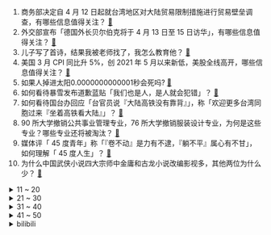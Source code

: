 1. 商务部决定自 4 月 12 日起就台湾地区对大陆贸易限制措施进行贸易壁垒调查，有哪些信息值得关注？ [:link:](https://www.zhihu.com/question/595122408)
2. 外交部宣布「德国外长贝尔伯克将于 4 月 13 日至 15 日访华」，有哪些信息值得关注？ [:link:](https://www.zhihu.com/question/595144056)
3. 儿子写了首诗，结果我被老师找了，我怎么教育他？ [:link:](https://www.zhihu.com/question/594197242)
4. 美国 3 月 CPI 同比升 5%，创 2021 年 5 月以来新低，美股全线高开，哪些信息值得关注？ [:link:](https://www.zhihu.com/question/595234226)
5. 如果人掉进太阳0.0000000000001秒会死吗? [:link:](https://www.zhihu.com/question/594059700)
6. 如何看待暴雪发布道歉蓝贴「我们也是人，是人就会犯错」？ [:link:](https://www.zhihu.com/question/595162206)
7. 如何看待国台办回应「台官员说『大陆高铁没有靠背』」，称「欢迎更多台湾同胞过来『坐着高铁看大陆』」？ [:link:](https://www.zhihu.com/question/595099815)
8. 90 所大学撤销公共事业管理专业，76 所大学撤销服装设计专业，为何是这些专业？哪些专业还将被淘汰？ [:link:](https://www.zhihu.com/question/595242187)
9. 媒体评「 45 度青年」称「『卷不动』是力有不逮，『躺不平』属心有不甘」，如何理解「 45 度人生」？ [:link:](https://www.zhihu.com/question/595142246)
10. 为什么中国武侠小说四大宗师中金庸和古龙小说改编影视多，其他两位为什么少？ [:link:](https://www.zhihu.com/question/594296509)
<details>
<summary>11 ~ 20</summary>

11. 新版预防新型冠状病毒感染公众佩戴口罩指引发布，有哪些信息值得关注？ [:link:](https://www.zhihu.com/question/595176717)
12. 女子出现疯狂购物确诊帕金森病，如何从医学角度解读该情况？ [:link:](https://www.zhihu.com/question/595131213)
13. 西周分封800诸侯国，最小的诸侯国有多小？ [:link:](https://www.zhihu.com/question/527888692)
14. 如果“雷公、电母”和“托尔”干起架了会是什么场面？ [:link:](https://www.zhihu.com/question/591906296)
15. 如何评价 LPL 十大选手官方定妆照？ [:link:](https://www.zhihu.com/question/595137858)
16. 极氪第三款车型正式命名为「极氪 X」 ，如何评价这款车？ [:link:](https://www.zhihu.com/question/581956274)
17. 内心强大的人都有什么表现？ [:link:](https://www.zhihu.com/question/355778275)
18. 消息称英伟达 RTX 4070 桌面显卡国行定价 4799 元起，如何评价该款产品？ [:link:](https://www.zhihu.com/question/593491565)
19. 如果你来讲《高等代数》课程，你会如何设计？ [:link:](https://www.zhihu.com/question/450109542)
20. 如何评价4月12日正式发布的RTX 4070显卡，有哪些亮点？是否值得入手？ [:link:](https://www.zhihu.com/question/595238930)
</details>
<details>
<summary>21 ~ 30</summary>

21. 如果你当上了《原神》的策划，你上任会做些什么？ [:link:](https://www.zhihu.com/question/552600800)
22. 饺子馅怎么样调更加美味？ [:link:](https://www.zhihu.com/question/566336595)
23. 既然linux是基于unix的操作系统，那为什么unix收费而linux能免费? [:link:](https://www.zhihu.com/question/594841776)
24. 如何评价游戏《原神》中卡维的角色塑造？ [:link:](https://www.zhihu.com/question/582338289)
25. 有没有一种可能，贾母不是真对林黛玉好，是为了吃绝户？ [:link:](https://www.zhihu.com/question/579928749)
26. 为什么说王昭君才是真正意义上的《王者荣耀》完美法师？ [:link:](https://www.zhihu.com/question/593421387)
27. 如何评价动画《鬼灭之刃 锻刀村篇》第 1 集，有哪些值得讨论的剧情或小细节？ [:link:](https://www.zhihu.com/question/594744010)
28. 电视剧《甄嬛传》中的敬妃为什么活到了最后？ [:link:](https://www.zhihu.com/question/574763011)
29. 专家称「子女是长周期的耐用消费品」「建议有实力有担当的人多生孩子」，如何看待这个说法? [:link:](https://www.zhihu.com/question/595089411)
30. 晁盖是被宋江谋杀的吗？ [:link:](https://www.zhihu.com/question/585910686)
</details>
<details>
<summary>31 ~ 40</summary>

31. 教育部等五部门发文，到 2025 年调整高校 20% 左右学科专业，高校应该如何做？哪些专业会火？ [:link:](https://www.zhihu.com/question/595119156)
32. 巴西总统卢拉访华首站由北京改为上海，原因几何？还有哪些信息值得关注？ [:link:](https://www.zhihu.com/question/595088615)
33. 仅 1 成多人拒绝下班秒回工作，如何看待此事？你下班后还会回消息吗？ [:link:](https://www.zhihu.com/question/594938413)
34. 特朗普表态「就算定罪也不退出大选」，目前特朗普的支持率如何？「封口费」事件是否对他竞选带来影响？ [:link:](https://www.zhihu.com/question/595100347)
35. 菲律宾总统称新增 4 处美军基地只求自保，不会被用于进攻行动，对此如何评价？释放了哪些信息？ [:link:](https://www.zhihu.com/question/594885636)
36. 型月（Type-Moon）是因为什么火的？ [:link:](https://www.zhihu.com/question/594703137)
37. 如何评价《长月烬明》第 15-17 集？其中有哪些值得关注的剧情点？ [:link:](https://www.zhihu.com/question/594967247)
38. 4 月 12 日沪指震荡反弹涨 0.41%，两市成交金额连续 7 日突破万亿，如何看待今日行情？ [:link:](https://www.zhihu.com/question/595108126)
39. 荣耀Magic5系列实际使用体验怎么样？值得购买吗？ [:link:](https://www.zhihu.com/question/588022128)
40. 旅途中的哪些画面，让你联想到了「山寺桃花始盛开」？ [:link:](https://www.zhihu.com/question/592203806)
</details>
<details>
<summary>41 ~ 50</summary>

41. 哪一款男士洗发水，是你无限回购的？ [:link:](https://www.zhihu.com/question/589494011)
42. 有哪些适合单身上班族的电饭煲推荐？ [:link:](https://www.zhihu.com/question/591071404)
43. 如果你可以回到过去任何时期，你想去哪里？ [:link:](https://www.zhihu.com/question/594896520)
44. 为什么现在的珠宝多用18K金？18K金值不值得购买？ [:link:](https://www.zhihu.com/question/590306193)
45. 一个人逛街、旅游，很奇怪吗？ [:link:](https://www.zhihu.com/question/594335047)
46. 购买新车时，你会考虑购车的哪些因素，其中哪一项最重要？ [:link:](https://www.zhihu.com/question/593122351)
47. 如何评价史蒂文元、黄阿丽主演的 Netflix 剧集《怒呛人生》？ [:link:](https://www.zhihu.com/question/590731536)
48. 做菜不太喜欢用手剁肉，哪款绞肉机比较好用？ [:link:](https://www.zhihu.com/question/591071829)
49. 8K显示能给我们带来怎样的改变，首款8K激光电视LX的发布会成为显示新趋势吗？ [:link:](https://www.zhihu.com/question/594750688)
50. 有没有能让家居清洁更省时省力的洗地机推荐？ [:link:](https://www.zhihu.com/question/591687681)
</details><details>
<summary>bilibili</summary>

1. 当外地人误入陕西碳水大集，这场面，直接傻眼了… [:link:](//www.bilibili.com/video/BV1vh411M7wU)
2. 你为什么总是觉得无聊？ [:link:](//www.bilibili.com/video/BV1RM4y117yB)
3. 老师听完我的课前演讲，都疯了 [:link:](//www.bilibili.com/video/BV1cv4y1H7c3)
4. 《崩坏：星穹铁道》姬子角色PV——「追星星的人」 [:link:](//www.bilibili.com/video/BV1tT411W7T9)
5. 小朋友们好，我是演员孙彦军，我来B站了～ [:link:](//www.bilibili.com/video/BV1Jh411M7Uj)
6. 【YOASOBI/中日歌词/正式完整版】「我推的孩子」OP主题曲「アイドル/偶像」 [:link:](//www.bilibili.com/video/BV1H24y1w7B6)
7. 《原神》EP - 如风如露之思 [:link:](//www.bilibili.com/video/BV1wm4y1m7DC)
8. 捡到的狗子，怎么越养越不对劲儿… [:link:](//www.bilibili.com/video/BV1Ba4y1T7ZN)
9. “蒙哥马利”为啥会被苏军解救？【硬核狠人51】 [:link:](//www.bilibili.com/video/BV1Xo4y1n7yT)
10. 你画你的我猜我的（4） [:link:](//www.bilibili.com/video/BV1Um4y1B724)
<details>
<summary>11 ~ 20</summary>

11. 我的“没用”脚踏，真的帮到人了！ [:link:](//www.bilibili.com/video/BV1QL41127Pm)
12. 踏遍千山万水也要找到你#挑战#踏遍千山万水也要找到你 [:link:](//www.bilibili.com/video/BV1mh411g7o9)
13. “听说了吗？她被皇帝远嫁重洋！！！” [:link:](//www.bilibili.com/video/BV1Ss4y1m7RJ)
14. 为了测试青海湖电池加持的荣耀Magic5系列手机，我用四天时间骑行360公里环青海湖 [:link:](//www.bilibili.com/video/BV1iv4y1H7aM)
15. IVE最新回归曲I AM MV公开 [:link:](//www.bilibili.com/video/BV19k4y1v7ew)
16. “这个动作是 免 费 的哈～” [:link:](//www.bilibili.com/video/BV1754y1F7Ab)
17. 终于上岸了！ [:link:](//www.bilibili.com/video/BV11k4y1Y77L)
18. 【第五人格-五周年全角色群像曲】-故园萦梦 [:link:](//www.bilibili.com/video/BV1hj411c7Lm)
19. 谁来了？ [:link:](//www.bilibili.com/video/BV15m4y1m76P)
20. 探秘全世界最贵超市！1000元能买什么？到底有多贵？ [:link:](//www.bilibili.com/video/BV1524y1L7KW)
</details>
<details>
<summary>21 ~ 30</summary>

21. 【烂活电竞44】  这星球不停自转，到四强就结束~啦啦啦 [:link:](//www.bilibili.com/video/BV1qN411w7Ui)
22. 【医学博士】你每天这样吃饭，简直是在慢性自杀！I 胃病自救指南 [:link:](//www.bilibili.com/video/BV1VM411N7qc)
23. 山东淄博一座让我不得不佩服的城市！山东烧烤看淄博！淄博消费更是绝！靠谱！ [:link:](//www.bilibili.com/video/BV1dT411p7Kd)
24. 2.1秒破百！在中国能买到最快的车 [:link:](//www.bilibili.com/video/BV1ZX4y167ST)
25. 一口气看完2023德剧《种群》 [:link:](//www.bilibili.com/video/BV1Xc411H7WV)
26. 黑边=电影感？被观众们忽略的电影画幅，是如何讲故事的？ [:link:](//www.bilibili.com/video/BV1AM411K7r2)
27. 「2023音律联觉」 & 「明日方舟嘉年华」线下重启正式情报公开！ [:link:](//www.bilibili.com/video/BV1jX4y1r76s)
28. 自从转到精神病科，精神好多了！ [:link:](//www.bilibili.com/video/BV1rv4y1H7tT)
29. 这个世界不该这样，但又偏偏是我让他成为了这样 [:link:](//www.bilibili.com/video/BV1sa4y1T7kD)
30. 你过十八岁生日这天才发现，这世界上只有你是人类 [:link:](//www.bilibili.com/video/BV1m84y1T7jV)
</details>
<details>
<summary>31 ~ 40</summary>

31. 首次挑战活章鱼！排名第一的韩国料理99元自助无限吃？【为毛这么鼎ep03-济州食堂】 [:link:](//www.bilibili.com/video/BV1PN411w7oS)
32. 冷萃椰油，梨花扣脂香。天然蚕丝入皂，复刻古色古香。 [:link:](//www.bilibili.com/video/BV14j411c7MM)
33. 新疆.烤全羊 厨子探店¥？？？ [:link:](//www.bilibili.com/video/BV1cg4y1u7i8)
34. 这个山歌对唱是什么水平？ [:link:](//www.bilibili.com/video/BV1Yo4y1n76A)
35. 《 德国品牌，闪击污渍 》 [:link:](//www.bilibili.com/video/BV1Eo4y1n7t6)
36. 该片获得第32届中国电影金鸡奖四项提名，78岁老人第一次拍电影就成为“中国年龄最大的影帝”这才是新时代需要的电影！！！ [:link:](//www.bilibili.com/video/BV1yV4y1f7fr)
37. 卷死官方系列——草神单曲《须弥》 [:link:](//www.bilibili.com/video/BV1nh411M7S3)
38. 祝贺我的朋友在美食领域成功进修！ [:link:](//www.bilibili.com/video/BV1kg4y1u7Jf)
39. 纸嫁衣 | 郑家大宅风情庭院，4月28日等你来！ [:link:](//www.bilibili.com/video/BV11h411M7mJ)
40. 喝，长大了 [:link:](//www.bilibili.com/video/BV1Um4y1B761)
</details>
<details>
<summary>41 ~ 50</summary>

41. 超豪华中式全素宴让芬兰肉食家族全家疯狂！十二道菜眼花缭乱撑晕在现场！莴笋蒜苔初体验笑翻天！ [:link:](//www.bilibili.com/video/BV1Lv4y1H7qA)
42. 关于我的副驾有一只神里绫华 [:link:](//www.bilibili.com/video/BV1Ws4y1K7Hw)
43. 【基德】人变成丧尸，到底什么感觉？ [:link:](//www.bilibili.com/video/BV1Xc411H7nt)
44. 狂 飙 大 学 版 [:link:](//www.bilibili.com/video/BV1EL411U7yA)
45. 她真是又可怜又可爱～竟然还那么懂事～ [:link:](//www.bilibili.com/video/BV16M4y117H1)
46. 【原神须弥一条龙全收集】须弥3.6荒石苍漠/浮罗囿(更新中)宝箱+神瞳+摩拉堆+净光翎/精准分类，路线规划/草之印获取途径/探索度/原神3.6 [:link:](//www.bilibili.com/video/BV1P24y1A7J4)
47. “师傅你是做什么工作的？”“做思想工作的 [:link:](//www.bilibili.com/video/BV1ug4y137z2)
48. 【EXO】接下来会更加努力的!🥰 | Cartier X W Korea Photoshoot Behind [:link:](//www.bilibili.com/video/BV1ST411W7b3)
49. 【1260部动漫】究竟是什么样的人，才会喜欢二次元？ [:link:](//www.bilibili.com/video/BV1x24y1w74D)
50. 这个忍者明明超强却过分慎重！！！【三】 [:link:](//www.bilibili.com/video/BV1yk4y1Y7PQ)
</details>
<details>
<summary>51 ~ 60</summary>

51. 云辇这一跳，跃过的是西方列强 [:link:](//www.bilibili.com/video/BV1PX4y1r7tj)
52. 亮剑，但是全女声配音 [:link:](//www.bilibili.com/video/BV1Va4y1N78J)
53. “长大后发现，金龟子这段央视采访说的全是真的！！” [:link:](//www.bilibili.com/video/BV1Pv4y1H7Y4)
54. 我的鲁菜学习日记：对一道菜细节的把控和坚守，便是传承的意义 [:link:](//www.bilibili.com/video/BV1Y84y1T7en)
55. 来自海南的黑色主题 [:link:](//www.bilibili.com/video/BV1KX4y1r7QZ)
56. 世界名曲+世界名运镜灯光=？ [:link:](//www.bilibili.com/video/BV1Ra4y1K7Wn)
57. “我会等枯树生出芽 开出新的花…”温柔治愈女声翻唱《我会等》 [:link:](//www.bilibili.com/video/BV1ig4y1g72e)
58. 如果回到过去，你最不想做什么 [:link:](//www.bilibili.com/video/BV14N411w7j5)
59. 梅香如故/竹笛版“有你是我的福气” [:link:](//www.bilibili.com/video/BV1jN411P7C8)
60. “在肚中相逢” [:link:](//www.bilibili.com/video/BV1WN411w7Gh)
</details>
<details>
<summary>61 ~ 70</summary>

61. 三英战黛玉 [:link:](//www.bilibili.com/video/BV1rm4y1B7H8)
62. Boba的拉布拉多之魂觉醒了于是有了这首《拉布拉猪序曲》 [:link:](//www.bilibili.com/video/BV1uc411s7kH)
63. 颜值即正义！《美丽的逆贼》四川方言版 [:link:](//www.bilibili.com/video/BV1f84y1T75M)
64. 注意隐藏在身边的伪人！伪人闯入家里了！曼德拉记录！ [:link:](//www.bilibili.com/video/BV18s4y1m7mj)
65. 猪的哪个部位适合做什么菜，一个视频讲清楚 [:link:](//www.bilibili.com/video/BV1Rh411g72w)
66. 上岸了，该兑现诺言了--《In the shadow of the sun》 [:link:](//www.bilibili.com/video/BV1DL41127ps)
67. 吃上一口海胆饺！所有烦恼都逃跑！ [:link:](//www.bilibili.com/video/BV1AN411w7pL)
68. 这么穿芭蕾风不是美学，是丑学｜163cm55kg 全网最详细芭蕾穿搭指南 [:link:](//www.bilibili.com/video/BV1as4y1m7dk)
69. 成本个位数 轻松在家解锁早餐店同款炸糖糕 [:link:](//www.bilibili.com/video/BV1Zv4y1n7Fs)
70. 这玩意也能叫汉堡？ [:link:](//www.bilibili.com/video/BV19h411g7sY)
</details>
<details>
<summary>71 ~ 80</summary>

71. 最离谱的4399小游戏！虫族为繁衍后代强行与人类融合 [:link:](//www.bilibili.com/video/BV1XX4y167cn)
72. 当寝室里那位什么都处理的大爹回家后 [:link:](//www.bilibili.com/video/BV1Ls4y1K7zd)
73. 国服第一吸血鬼：这就是上单狮子吗！？ [:link:](//www.bilibili.com/video/BV1th411M7gc)
74. 与客户建立沟通，是一门非常重要的工作。 [:link:](//www.bilibili.com/video/BV1Bm4y1B7gL)
75. 毕业照一直被忽略的细节，一看就会！【初中到大学】 [:link:](//www.bilibili.com/video/BV1LN411P7nJ)
76. 【鱼骨解构法】N刷《红楼梦》-Betty阅读方法13 [:link:](//www.bilibili.com/video/BV1G54y1F7rb)
77. 我的世界：全自动小鱼塔，这才是顶级压榨 [:link:](//www.bilibili.com/video/BV1Wh411M7cb)
78. 【原神】3.6沙漠 世界任务解谜合集（持续更新中） [:link:](//www.bilibili.com/video/BV1B54y1F7jN)
79. 这个问题很难咩 [:link:](//www.bilibili.com/video/BV1C84y1T7Co)
80. 谁人给我曹操打的电话 [:link:](//www.bilibili.com/video/BV1yM411T7C2)
</details>
<details>
<summary>81 ~ 90</summary>

81. 衣服就要这么试，你学会了吗？ [:link:](//www.bilibili.com/video/BV1oL411U73e)
82. 酱 紫 转 场 ？ [:link:](//www.bilibili.com/video/BV1YT411x7um)
83. 老师们的运气都特别好… [:link:](//www.bilibili.com/video/BV1za4y1T7vr)
84. 《 守 着 金 山 要 饭 吃 》布景篇 [:link:](//www.bilibili.com/video/BV1ta4y1T761)
85. 99%的外地人不知道！地方奇葩特色！ [:link:](//www.bilibili.com/video/BV15M411N7EM)
86. 把老丁的工具全拿给师傅用了一遍 [:link:](//www.bilibili.com/video/BV1iM4y117H7)
87. 《小川同学不堕落了》 [:link:](//www.bilibili.com/video/BV1hT411W7w1)
88. 上海120元松饼挑战，10分钟吃完五张松饼免单，能吃饱吗？ [:link:](//www.bilibili.com/video/BV1R84y1T7ME)
89. 同样的美食工艺，竟会有完全不一样的产品？ [:link:](//www.bilibili.com/video/BV11o4y1n73r)
90. 申鹤金曲《心如止水》 [:link:](//www.bilibili.com/video/BV1EN411w7XW)
</details>
<details>
<summary>91 ~ 100</summary>

91. 小乖，好好学习，但不一定非要向上【你有一万条风向】 [:link:](//www.bilibili.com/video/BV1Pg4y1u7GU)
92. 带货博主卖的书房神器 [:link:](//www.bilibili.com/video/BV1yX4y167S4)
93. 国服狗头 [:link:](//www.bilibili.com/video/BV1EX4y1r76J)
94. 【海警执法员汪晓龙在与不法分子斗争中壮烈牺牲】 [:link:](//www.bilibili.com/video/BV1EN411w7qS)
95. 被嘲笑“连狗都不如”的他，如今年入1000万了 [:link:](//www.bilibili.com/video/BV1iL41127M2)
96. “无限接近死亡，才能更体会生命的真谛？” [:link:](//www.bilibili.com/video/BV1rv4y1p7EZ)
97. 陛下……这西域进献的舞姬可还满意？ [:link:](//www.bilibili.com/video/BV1xj411c7p4)
98. 夺命十三枪，酱紫玩？ [:link:](//www.bilibili.com/video/BV1Rv4y1n7Xi)
99. 打探龙哥底细～ [:link:](//www.bilibili.com/video/BV1mc411H7mn)
100. 【阿斗】漂亮女白领身中数十刀惨死公园，全民在线追凶！真相扑朔迷离不断反转！《白雪公主杀人事件》 [:link:](//www.bilibili.com/video/BV1gm4y1m7Wv)
</details></details>